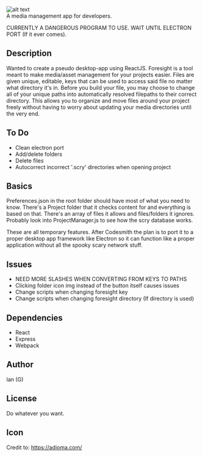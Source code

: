![alt text](https://i.imgur.com/H7m8opH.png)  
A media management app for developers.  

CURRENTLY A DANGEROUS PROGRAM TO USE. WAIT UNTIL ELECTRON PORT (If it ever comes).

## Description

Wanted to create a pseudo desktop-app using ReactJS. Foresight is a tool meant to make media/asset management for your projects easier. Files are given unique, editable, keys that can be used to access said file no matter what directory it's in. Before you build your file, you may choose to change all of your unique paths into automatically resolved filepaths to their correct directory. This allows you to organize and move files around your project freely without having to worry about updating your media directories until the very end.

## To Do
* Clean electron port
* Add/delete folders
* Delete files
* Autocorrect incorrect '.scry' directories when opening project

## Basics
Preferences.json in the root folder should have most of what you need to know. There's a Project folder that it checks content for and everything is based on that. There's an array of files it allows and files/folders it ignores. Probably look into ProjectManager.js to see how the scry database works.

These are all temporary features. After Codesmith the plan is to port it to a proper desktop app framework like Electron so it can function like a proper application without all the spooky scary network stuff.

## Issues
* NEED MORE SLASHES WHEN CONVERTING FROM KEYS TO PATHS
* Clicking folder icon img instead of the button itself causes issues
* Change scripts when changing foresight key
* Change scripts when changing foresight directory (If directory is used)

## Dependencies

* React
* Express
* Webpack

## Author

Ian (G)
<!-- [@DomPizzie](https://twitter.com/dompizzie) -->

## License
Do whatever you want.


## Icon
Credit to: https://adioma.com/
